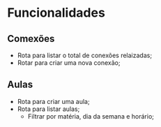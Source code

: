 # Funcionalidades

## Comexões

- Rota para listar o total de conexões relaizadas;
- Rotar para criar uma nova conexão;

## Aulas

- Rota para criar uma aula;
- Rota para listar aulas;
    - Filtrar por matéria, dia da semana e horário;
